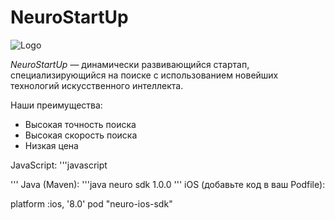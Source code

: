 # NeuroStartUp

![Logo](https://camo.githubusercontent.com/ace14ee894d150192a7b05b12410738aa65528da742bbce69315a5f441320ea7/68747470733a2f2f692e696d6775722e636f6d2f495a4f525769492e706e67)

*NeuroStartUp* — динамически развивающийся стартап, специализирующийся на поиске с использованием новейших технологий искусственного интеллекта.

Наши преимущества:
* Высокая точность поиска
* Высокая скорость поиска
* Низкая цена

JavaScript:
'''javascript
<script src="https://localhost/neuro.sdk.min.js"></script>
'''
Java (Maven):
'''java
<dependency>
  <groupId>neuro</groupId>
  <artifactId>sdk</artifactId>
  <version>1.0.0</version>
</dependency>
'''
iOS (добавьте код в ваш Podfile):

platform :ios, '8.0'
pod "neuro-ios-sdk"
